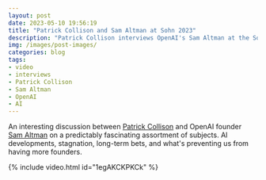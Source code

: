 ```yaml
---
layout: post
date: 2023-05-10 19:56:19
title: "Patrick Collison and Sam Altman at Sohn 2023"
description: "Patrick Collison interviews OpenAI's Sam Altman at the Sohn 2023 Conference."
img: /images/post-images/
categories: blog
tags:
- video
- interviews
- Patrick Collison
- Sam Altman
- OpenAI
- AI
---
```


An interesting discussion between [Patrick Collison](https://twitter.com/patrickc "Patrick Collison on Twitter") and OpenAI founder [Sam Altman](https://twitter.com/sama "Sam Altman on Twitter") on a predictably fascinating assortment of subjects. AI developments, stagnation, long-term bets, and what's preventing us from having more founders. 

{% include video.html id="1egAKCKPKCk" %}
